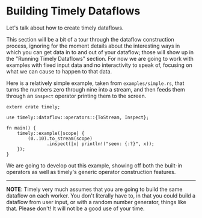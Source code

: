 # Building Timely Dataflows

Let's talk about how to create timely dataflows.

This section will be a bit of a tour through the dataflow construction process, ignoring for the moment details about the interesting ways in which you can get data in to and out of your dataflow; those will show up in the "Running Timely Dataflows" section. For now we are going to work with examples with fixed input data and no interactivity to speak of, focusing on what we can cause to happen to that data.

Here is a relatively simple example, taken from `examples/simple.rs`, that turns the numbers zero through nine into a stream, and then feeds them through an `inspect` operator printing them to the screen. 

```rust,no_run
extern crate timely;

use timely::dataflow::operators::{ToStream, Inspect};

fn main() {
    timely::example(|scope| {
        (0..10).to_stream(scope)
               .inspect(|x| println!("seen: {:?}", x));
    });
}
```

We are going to develop out this example, showing off both the built-in operators as well as timely's generic operator construction features.

---

**NOTE**: Timely very much assumes that you are going to build the same dataflow on each worker. You don't literally have to, in that you could build a dataflow from user input, or with a random number generator, things like that. Please don't! It will not be a good use of your time.